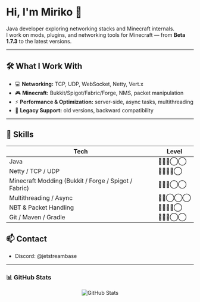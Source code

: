 # Hi, I'm Miriko 👋

Java developer exploring networking stacks and Minecraft internals.  
I work on mods, plugins, and networking tools for Minecraft — from **Beta 1.7.3** to the latest versions.  

---

## 🛠 What I Work With

- 💻 **Networking:** TCP, UDP, WebSocket, Netty, Vert.x  
- 🎮 **Minecraft:** Bukkit/Spigot/Fabric/Forge, NMS, packet manipulation  
- ⚡ **Performance & Optimization:** server-side, async tasks, multithreading  
- 🧩 **Legacy Support:** old versions, backward compatibility  

---

## 🔧 Skills

| Tech | Level |
|------|-------|
| Java | 🔹🔹🔹◯◯ |
| Netty / TCP / UDP | 🔹🔹🔹🔹◯ |
| Minecraft Modding (Bukkit / Forge / Spigot / Fabric) | 🔹🔹🔹◯◯ |
| Multithreading / Async | 🔹🔹◯◯◯ |
| NBT & Packet Handling | 🔹🔹🔹🔹◯ |
| Git / Maven / Gradle | 🔹🔹🔹◯◯ |

## 📫 Contact

- Discord: @jetstreambase 

---

### 📊 GitHub Stats

<p align="center">
  <img src="https://github-readme-stats.vercel.app/api?username=DOh1221&show_icons=true&theme=tokyonight&count_private=true" alt="GitHub Stats" />
</p>

